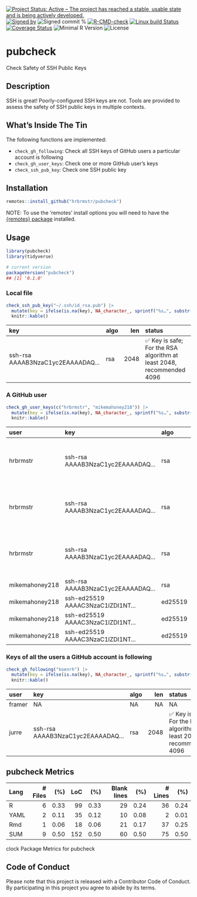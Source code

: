 
[![Project Status: Active – The project has reached a stable, usable
state and is being actively
developed.](https://www.repostatus.org/badges/latest/active.svg)](https://www.repostatus.org/#active)
[![Signed
by](https://img.shields.io/badge/Keybase-Verified-brightgreen.svg)](https://keybase.io/hrbrmstr)
![Signed commit
%](https://img.shields.io/badge/Signed_Commits-100%25-lightgrey.svg)
[![R-CMD-check](https://github.com/hrbrmstr/pubcheck/workflows/R-CMD-check/badge.svg)](https://github.com/hrbrmstr/pubcheck/actions?query=workflow%3AR-CMD-check)
[![Linux build
Status](https://travis-ci.org/hrbrmstr/pubcheck.svg?branch=master)](https://travis-ci.org/hrbrmstr/pubcheck)
[![Coverage
Status](https://codecov.io/gh/hrbrmstr/pubcheck/branch/master/graph/badge.svg)](https://codecov.io/gh/hrbrmstr/pubcheck)
![Minimal R
Version](https://img.shields.io/badge/R%3E%3D-4.1.0-blue.svg)
![License](https://img.shields.io/badge/License-MIT-blue.svg)

# pubcheck

Check Safety of SSH Public Keys

## Description

SSH is great! Poorly-configured SSH keys are not. Tools are provided to
assess the safety of SSH public keys in multiple contexts.

## What’s Inside The Tin

The following functions are implemented:

-   `check_gh_following`: Check all SSH keys of GitHub users a
    particular account is following
-   `check_gh_user_keys`: Check one or more GitHub user’s keys
-   `check_ssh_pub_key`: Check one SSH public key

## Installation

``` r
remotes::install_github("hrbrmstr/pubcheck")
```

NOTE: To use the ‘remotes’ install options you will need to have the
[{remotes} package](https://github.com/r-lib/remotes) installed.

## Usage

``` r
library(pubcheck)
library(tidyverse)

# current version
packageVersion("pubcheck")
## [1] '0.1.0'
```

### Local file

``` r
check_ssh_pub_key("~/.ssh/id_rsa.pub") |> 
  mutate(key = ifelse(is.na(key), NA_character_, sprintf("%s…", substr(key, 1, 30)))) |> 
  knitr::kable()
```

| key                             | algo |  len | status                                                                |
|:--------------------------------|:-----|-----:|:----------------------------------------------------------------------|
| ssh-rsa AAAAB3NzaC1yc2EAAAADAQ… | rsa  | 2048 | ✅ Key is safe; For the RSA algorithm at least 2048, recommended 4096 |

### A GitHub user

``` r
check_gh_user_keys(c("hrbrmstr", "mikemahoney218")) |> 
  mutate(key = ifelse(is.na(key), NA_character_, sprintf("%s…", substr(key, 1, 30)))) |> 
  knitr::kable()
```

| user           | key                             | algo    |  len | status                                                                |
|:---------------|:--------------------------------|:--------|-----:|:----------------------------------------------------------------------|
| hrbrmstr       | ssh-rsa AAAAB3NzaC1yc2EAAAADAQ… | rsa     | 2048 | ✅ Key is safe; For the RSA algorithm at least 2048, recommended 4096 |
| hrbrmstr       | ssh-rsa AAAAB3NzaC1yc2EAAAADAQ… | rsa     | 2048 | ✅ Key is safe; For the RSA algorithm at least 2048, recommended 4096 |
| hrbrmstr       | ssh-rsa AAAAB3NzaC1yc2EAAAADAQ… | rsa     | 2048 | ✅ Key is safe; For the RSA algorithm at least 2048, recommended 4096 |
| mikemahoney218 | ssh-rsa AAAAB3NzaC1yc2EAAAADAQ… | rsa     | 4096 | ✅ Key is safe                                                        |
| mikemahoney218 | ssh-ed25519 AAAAC3NzaC1lZDI1NT… | ed25519 |  256 | ✅ Key is safe                                                        |
| mikemahoney218 | ssh-ed25519 AAAAC3NzaC1lZDI1NT… | ed25519 |  256 | ✅ Key is safe                                                        |
| mikemahoney218 | ssh-ed25519 AAAAC3NzaC1lZDI1NT… | ed25519 |  256 | ✅ Key is safe                                                        |

### Keys of all the users a GitHub account is following

``` r
check_gh_following("koenrh") |> 
  mutate(key = ifelse(is.na(key), NA_character_, sprintf("%s…", substr(key, 1, 30)))) |> 
  knitr::kable()
```

| user   | key                             | algo |  len | status                                                                |
|:-------|:--------------------------------|:-----|-----:|:----------------------------------------------------------------------|
| framer | NA                              | NA   |   NA | NA                                                                    |
| jurre  | ssh-rsa AAAAB3NzaC1yc2EAAAADAQ… | rsa  | 2048 | ✅ Key is safe; For the RSA algorithm at least 2048, recommended 4096 |

## pubcheck Metrics

| Lang | \# Files |  (%) | LoC |  (%) | Blank lines |  (%) | \# Lines |  (%) |
|:-----|---------:|-----:|----:|-----:|------------:|-----:|---------:|-----:|
| R    |        6 | 0.33 |  99 | 0.33 |          29 | 0.24 |       36 | 0.24 |
| YAML |        2 | 0.11 |  35 | 0.12 |          10 | 0.08 |        2 | 0.01 |
| Rmd  |        1 | 0.06 |  18 | 0.06 |          21 | 0.17 |       37 | 0.25 |
| SUM  |        9 | 0.50 | 152 | 0.50 |          60 | 0.50 |       75 | 0.50 |

clock Package Metrics for pubcheck

## Code of Conduct

Please note that this project is released with a Contributor Code of
Conduct. By participating in this project you agree to abide by its
terms.
